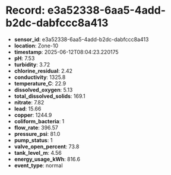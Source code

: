 # Record: e3a52338-6aa5-4add-b2dc-dabfccc8a413

- **sensor_id**: e3a52338-6aa5-4add-b2dc-dabfccc8a413
- **location**: Zone-10
- **timestamp**: 2025-06-12T08:04:23.220175
- **pH**: 7.53
- **turbidity**: 3.72
- **chlorine_residual**: 2.42
- **conductivity**: 1325.8
- **temperature_C**: 22.9
- **dissolved_oxygen**: 5.13
- **total_dissolved_solids**: 169.1
- **nitrate**: 7.82
- **lead**: 15.66
- **copper**: 1244.9
- **coliform_bacteria**: 1
- **flow_rate**: 396.57
- **pressure_psi**: 81.0
- **pump_status**: 1
- **valve_open_percent**: 73.8
- **tank_level_m**: 4.56
- **energy_usage_kWh**: 816.6
- **event_type**: normal